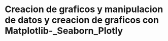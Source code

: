 # Creacion de graficos y manipulacion de datos y creacion de graficos con Matplotlib-_Seaborn_Plotly
